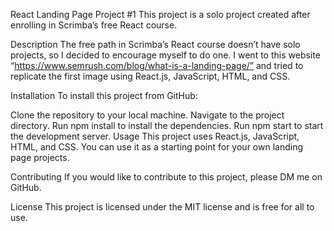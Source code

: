 React Landing Page Project #1
This project is a solo project created after enrolling in Scrimba’s free React course.

Description
The free path in Scrimba’s React course doesn’t have solo projects, so I decided to encourage myself to do one. I went to this website “https://www.semrush.com/blog/what-is-a-landing-page/” and tried to replicate the first image using React.js, JavaScript, HTML, and CSS.

Installation
To install this project from GitHub:

Clone the repository to your local machine.
Navigate to the project directory.
Run npm install to install the dependencies.
Run npm start to start the development server.
Usage
This project uses React.js, JavaScript, HTML, and CSS. You can use it as a starting point for your own landing page projects.

Contributing
If you would like to contribute to this project, please DM me on GitHub.

License
This project is licensed under the MIT license and is free for all to use.
